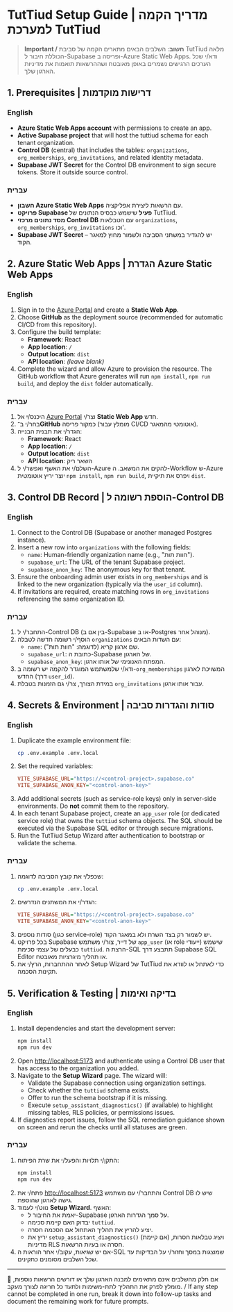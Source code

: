 # TutTiud Setup Guide | מדריך הקמה למערכת TutTiud

> **Important / חשוב**: השלבים הבאים מתארים הקמה של סביבת TutTiud מלאה הכוללת חיבור ל-Supabase ופריסה ב-Azure Static Web Apps. ודא/י שכל הערכים הרגישים נשמרים באופן מאובטח ושההרשאות תואמות את מדיניות הארגון שלך.

## 1. Prerequisites | דרישות מוקדמות

### English
- **Azure Static Web Apps account** with permissions to create an app.
- **Active Supabase project** that will host the tuttiud schema for each tenant organization.
- **Control DB** (central) that includes the tables: `organizations`, `org_memberships`, `org_invitations`, and related identity metadata.
- **Supabase JWT Secret** for the Control DB environment to sign secure tokens. Store it outside source control.

### עברית
- **חשבון Azure Static Web Apps** עם הרשאות ליצירת אפליקציה.
- **פרויקט Supabase פעיל** שישמש כבסיס הנתונים של TutTiud.
- **מסד נתונים מרכזי Control DB** עם הטבלאות `organizations`, `org_memberships`, `org_invitations` וכו'.
- **Supabase JWT Secret** – יש להגדיר במשתני הסביבה ולשמור מחוץ למאגר הקוד.

## 2. Azure Static Web Apps | הגדרת Azure Static Web Apps

### English
1. Sign in to the [Azure Portal](https://portal.azure.com/) and create a **Static Web App**.
2. Choose **GitHub** as the deployment source (recommended for automatic CI/CD from this repository).
3. Configure the build template:
   - **Framework**: React
   - **App location**: `/`
   - **Output location**: `dist`
   - **API location**: *(leave blank)*
4. Complete the wizard and allow Azure to provision the resource. The GitHub workflow that Azure generates will run `npm install`, `npm run build`, and deploy the `dist` folder automatically.

### עברית
1. היכנס/י אל [Azure Portal](https://portal.azure.com/) וצר/י **Static Web App** חדש.
2. בחר/י ב־**GitHub** כמקור פריסה (מומלץ עבור CI/CD אוטומטי מהמאגר).
3. הגדר/י את תבנית הבנייה:
   - **Framework**: React
   - **App location**: `/`
   - **Output location**: `dist`
   - **API location**: השאר ריק
4. השלם/י את האשף ואפשר/י ל-Azure להקים את המשאב. ה-Workflow ש-Azure יוצר יריץ אוטומטית `npm install`, `npm run build`, ויפרס את תיקיית `dist`.

## 3. Control DB Record | הוספת רשומה ל-Control DB

### English
1. Connect to the Control DB (Supabase or another managed Postgres instance).
2. Insert a new row into `organizations` with the following fields:
   - `name`: Human-friendly organization name (e.g., "חוות תות").
   - `supabase_url`: The URL of the tenant Supabase project.
   - `supabase_anon_key`: The anonymous key for that tenant.
3. Ensure the onboarding admin user exists in `org_memberships` and is linked to the new organization (typically via the `user_id` column).
4. If invitations are required, create matching rows in `org_invitations` referencing the same organization ID.

### עברית
1. התחבר/י ל-Control DB (בין אם ב-Supabase או ב-Postgres מנוהל אחר).
2. הוסף/י רשומה חדשה לטבלה `organizations` עם השדות הבאים:
   - `name`: שם ארגון קריא (לדוגמה: "חוות תות").
   - `supabase_url`: כתובת ה-Supabase של הארגון.
   - `supabase_anon_key`: המפתח האנונימי של אותו ארגון.
3. ודא/י שלמשתמש המוגדר להקמה יש רשומה ב-`org_memberships` המשויכת לארגון החדש (דרך `user_id`).
4. במידת הצורך, צר/י גם הזמנות בטבלת `org_invitations` עבור אותו ארגון.

## 4. Secrets & Environment | סודות והגדרות סביבה

### English
1. Duplicate the example environment file:
   ```bash
   cp .env.example .env.local
   ```
2. Set the required variables:
   ```ini
   VITE_SUPABASE_URL="https://<control-project>.supabase.co"
   VITE_SUPABASE_ANON_KEY="<control-anon-key>"
   ```
3. Add additional secrets (such as service-role keys) only in server-side environments. Do **not** commit them to the repository.
4. In each tenant Supabase project, create an `app_user` role (or dedicated service role) that owns the `tuttiud` schema objects. The SQL should be executed via the Supabase SQL editor or through secure migrations.
5. Run the TutTiud Setup Wizard after authentication to bootstrap or validate the schema.

### עברית
1. שכפל/י את קובץ הסביבה לדוגמה:
   ```bash
   cp .env.example .env.local
   ```
2. הגדר/י את המשתנים הנדרשים:
   ```ini
   VITE_SUPABASE_URL="https://<control-project>.supabase.co"
   VITE_SUPABASE_ANON_KEY="<control-anon-key>"
   ```
3. סודות נוספים (כגון service-role) יש לשמור רק בצד השרת ולא במאגר הקוד.
4. בכל פרויקט Supabase של דייר, צור/י משתמש `app_user` (או role ייעודי) שישמש כבעלים של עצמי סכימת `tuttiud`. הרצת ה-SQL תתבצע דרך Supabase SQL Editor או תהליך מיגרציות מאובטח.
5. לאחר ההתחברות, הרץ/י את Setup Wizard של TutTiud כדי לאתחל או לוודא את תקינות הסכמה.

## 5. Verification & Testing | בדיקה ואימות

### English
1. Install dependencies and start the development server:
   ```bash
   npm install
   npm run dev
   ```
2. Open [http://localhost:5173](http://localhost:5173) and authenticate using a Control DB user that has access to the organization you added.
3. Navigate to the **Setup Wizard** page. The wizard will:
   - Validate the Supabase connection using organization settings.
   - Check whether the `tuttiud` schema exists.
   - Offer to run the schema bootstrap if it is missing.
   - Execute `setup_assistant_diagnostics()` (if available) to highlight missing tables, RLS policies, or permissions issues.
4. If diagnostics report issues, follow the SQL remediation guidance shown on screen and rerun the checks until all statuses are green.

### עברית
1. התקן/י תלויות והפעל/י את שרת הפיתוח:
   ```bash
   npm install
   npm run dev
   ```
2. פתח/י את [http://localhost:5173](http://localhost:5173) והתחבר/י עם משתמש Control DB שיש לו גישה לארגון שהוספת.
3. נווט/י לעמוד **Setup Wizard**. האשף:
   - יאמת את החיבור ל-Supabase על סמך הגדרות הארגון.
   - יבדוק האם קיימת סכימה `tuttiud`.
   - יציע להריץ את תהליך האתחול אם הסכמה חסרה.
   - יריץ את `setup_assistant_diagnostics()` (אם קיימת) ויציג טבלאות חסרות, מדיניות RLS חסרה או בעיות הרשאות.
4. אם יש שגיאות, עקוב/י אחר הוראות ה-SQL שמוצגות במסך וחזור/י על הבדיקות עד שכל השלבים מסומנים כתקינים.

---

🔄 אם חלק מהשלבים אינם מתאימים למבנה הארגון שלך או דורשים הרשאות נוספות, מומלץ לפרק את התהליך לתת-משימות ולתעד כל חריגה לצורך מעקב. / If any step cannot be completed in one run, break it down into follow-up tasks and document the remaining work for future prompts.
